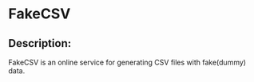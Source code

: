 # FakeCSV

## Description:
FakeCSV is an online service for generating CSV files with fake(dummy) data.
